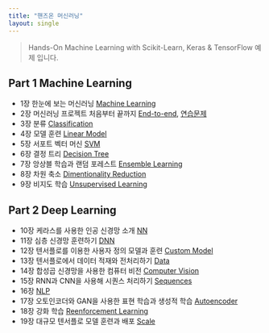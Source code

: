 ```yaml
---
title: "핸즈온 머신러닝"
layout: single
---
```


> Hands-On Machine Learning with Scikit-Learn, Keras & TensorFlow 예제 입니다.

## Part 1 Machine Learning
* 1장 한눈에 보는 머신러닝 [Machine Learning][1]
* 2장 머신러닝 프로젝트 처음부터 끝까지 [End-to-end][2], [연습문제][2-1]
* 3장 분류 [Classification][3]
* 4장 모델 훈련 [Linear Model][4]
* 5장 서포트 벡터 머신 [SVM][5]
* 6장 결정 트리 [Decision Tree][6]
* 7장 앙상블 학습과 랜덤 포레스트 [Ensemble Learning][7]
* 8장 차원 축소 [Dimentionality Reduction][8]
* 9장 비지도 학습 [Unsupervised Learning][9]

## Part 2 Deep Learning
* 10장 케라스를 사용한 인공 신경망 소개 [NN][10]
* 11장 심층 신경망 훈련하기 [DNN][11]
* 12장 텐서플로를 이용한 사용자 정의 모델과 훈련 [Custom Model][12]
* 13장 텐서플로에서 데이터 적재와 전처리하기 [Data][13]
* 14장 합성곱 신경망을 사용한 컴퓨터 비전 [Computer Vision][14]
* 15장 RNN과 CNN을 사용해 시퀀스 처리하기 [Sequences][15]
* 16장 [NLP][16]
* 17장 오토인코더와 GAN을 사용한 표현 학습과 생성적 학습 [Autoencoder][17]
* 18장 강화 학습 [Reenforcement Learning][18]
* 19장 대규모 텐서플로 모델 훈련과 배포 [Scale][19]

[1]: https://colab.research.google.com/drive/1sFu3Oa1F-SrCr1k_Vr_7sgTIQ3SID4NO
[2]: https://colab.research.google.com/drive/1sHbylu9kzpYLMsKNHSfwAu6BDmBunL6k
[2-1]: https://colab.research.google.com/drive/1WqjoOmBqDXiyUKrgvfRbAr32Nvu2GwFV
[3]: https://colab.research.google.com/drive/1sJk03or4hbuRJ-TVVEjFTvWhqSBPdqx5
[4]: https://colab.research.google.com/drive/1sLUG_CaKZI4KP78cYLDyj20WCllEfN_8
[5]: https://colab.research.google.com/drive/1sMCeg6wYoZWDketbY2mAcxzjqFWh0kqC
[6]: https://colab.research.google.com/drive/1sMjMwFqjDyydG_bPEAaiDawem_yLqFlR
[7]: https://colab.research.google.com/drive/1sN2SYqzcYEUenoLgC-1X4-iyB-F7qXtt
[8]: https://colab.research.google.com/drive/1sNByi67MaL_bsRiLZu_5a6KymumtCnE0
[9]: https://colab.research.google.com/drive/1sQ8XgFE29JTBXsS2-hFL8AW1-0rKIG4o
[10]: https://colab.research.google.com/drive/1sSqgCLmq84wSf3EaMc0XKyGA2p4aHLxz
[11]: https://colab.research.google.com/drive/1sTK2_Db1dUn9U6vZVSZkMsCSddibeZ5j
[12]: https://colab.research.google.com/drive/1sU-wPxGxC9CCr9BosBIpBjyvHyi6HIVn
[13]: https://colab.research.google.com/drive/1sVbujnDj5B8xQXlpeafsNMTDr5Sov2Th
[14]: https://colab.research.google.com/drive/1sVmD2YGt82eZbiGBwagFJDW8U0EEQM7U
[15]: https://colab.research.google.com/drive/1sWIeUffAPo4xWZZv9i3j63tBfiXv5Mh5
[16]: https://colab.research.google.com/drive/1sbXgCrAOtK1IQyKcJFtxpmWeEbMA_k7j
[17]: https://colab.research.google.com/drive/1sbv1GIDtJ2U7u4CauzUn0W98wg8WfuYC
[18]: https://colab.research.google.com/drive/1scE39TjrIfBYw2tZwSfkyiZYYrdhKUQV
[19]: https://colab.research.google.com/drive/1seBpKXkHX4SJh7vgeU8EDn7wIr8q01j0
